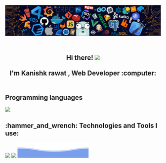 
<img src ="./githubimg.png" alt ="banner" />
<h2 align="Center">
 <abc>
  <br>Hi there! <img src="https://user-images.githubusercontent.com/42378118/110234147-e3259600-7f4e-11eb-95be-0c4047144dea.gif" width="30"><br>
  <br> I'm Kanishk rawat , Web Developer :computer:<br>
  <br>
 </abc>
</h2> 
<h2 align="left">Programming languages</h2>
<img src="https://skills.thijs.gg/icons?i=c,cpp,python&theme=dark" />
<h2 align="left">:hammer_and_wrench: Technologies and Tools I use:</h2>
<img src="https://skills.thijs.gg/icons?i=html,css,js,mongodb,nodejs,react,firebase,figma&theme=dark"/>
<img src="https://skills.thijs.gg/icons?i=git,express,sass,styledcomponents,ts,php,jquery,next&theme=dark"/>
<img src ="./bottomflow.svg" alt ="banner" />

